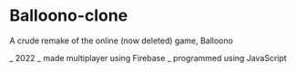 # Balloono-clone
A crude remake of the online (now deleted) game, Balloono

_ 2022
_ made multiplayer using Firebase
_ programmed using JavaScript
